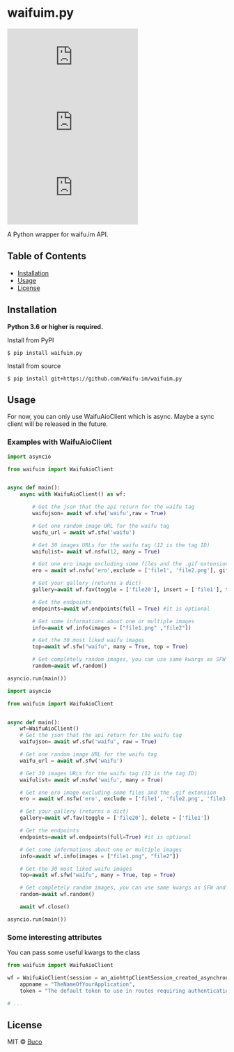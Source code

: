 # waifuim.py
[![PyPI - Python Version](https://img.shields.io/pypi/pyversions/waifuim.py?style=flat-square)](https://pypi.org/project/waifuim.py/)
[![PyPI](https://img.shields.io/pypi/v/waifuim.py?style=flat-square)](https://pypi.org/project/waifuim.py/)
[![License](https://img.shields.io/github/license/Waifu-im/waifuim.py?style=flat-square)](https://github.com/Waifu-im/waifuim.py/blob/main/LICENSE)

A Python wrapper for waifu.im API.

## Table of Contents
- [Installation](#Installation)
- [Usage](#Usage)
- [License](#License)

## Installation
**Python 3.6 or higher is required.**

Install from PyPI
```shell
$ pip install waifuim.py
```

Install from source
```shell
$ pip install git+https://github.com/Waifu-im/waifuim.py
```

## Usage
For now, you can only use WaifuAioClient which is async. Maybe a sync client will be released in the future.

### Examples with WaifuAioClient
```python
import asyncio

from waifuim import WaifuAioClient


async def main():
    async with WaifuAioClient() as wf:

        # Get the json that the api return for the waifu tag
        waifujson= await wf.sfw('waifu',raw = True)

        # Get one random image URL for the waifu tag
        waifu_url = await wf.sfw('waifu')

        # Get 30 images URLs for the waifu tag (12 is the tag ID)
        waifulist= await wf.nsfw(12, many = True)

        # Get one ero image excluding some files and the .gif extension
        ero = await wf.nsfw('ero',exclude = ['file1', 'file2.png'], gif = False)

        # Get your gallery (returns a dict)
        gallery=await wf.fav(toggle = ['file20'], insert = ['file1'], token = "A token")

        # Get the endpoints
        endpoints=await wf.endpoints(full = True) #it is optional

        # Get some informations about one or multiple images
        info=await wf.info(images = ["file1.png" ,"file2"])

        # Get the 30 most liked waifu images
        top=await wf.sfw("waifu", many = True, top = True)

        # Get completely random images, you can use same kwargs as SFW and NSFW
        random=await wf.random()

asyncio.run(main())
```
```python
import asyncio

from waifuim import WaifuAioClient


async def main():
    wf=WaifuAioClient()
    # Get the json that the api return for the waifu tag
    waifujson= await wf.sfw('waifu', raw = True)

    # Get one random image URL for the waifu tag
    waifu_url = await wf.sfw('waifu')

    # Get 30 images URLs for the waifu tag (12 is the tag ID)
    waifulist= await wf.nsfw('waifu', many = True)

    # Get one ero image excluding some files and the .gif extension
    ero = await wf.nsfw('ero', exclude = ['file1', 'file2.png', 'file3.jpeg'], gif = False)

    # Get your gallery (returns a dict)
    gallery=await wf.fav(toggle = ['file20'], delete = ['file1'])

    # Get the endpoints
    endpoints=await wf.endpoints(full=True) #it is optional

    # Get some informations about one or multiple images
    info=await wf.info(images = ["file1.png", "file2"])

    # Get the 30 most liked waifu images
    top=await wf.sfw("waifu", many = True, top = True)

    # Get completely random images, you can use same kwargs as SFW and NSFW
    random=await wf.random()

    await wf.close()

asyncio.run(main())
```

### Some interesting attributes
You can pass some useful kwargs to the class

```python
from waifuim import WaifuAioClient

wf = WaifuAioClient(session = an_aiohttpClientSession_created_asynchronously,
    appname = "TheNameOfYourApplication",
    token = "The default token to use in routes requiring authentication.")

# ...
```

## License
MIT © [Buco](https://github.com/Waifu-im/waifuim.py/blob/main/LICENSE)
